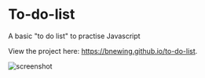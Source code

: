 # To-do-list
A basic "to do list" to practise Javascript

View the project here: <a href="https://bnewing.github.io/to-do-list">https://bnewing.github.io/to-do-list</a>.

<img scr="assets/screenshot" alt="screenshot">
